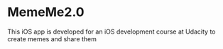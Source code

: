 # MemeMe2.0
This iOS app is developed for an iOS development course at Udacity to create memes and share them
